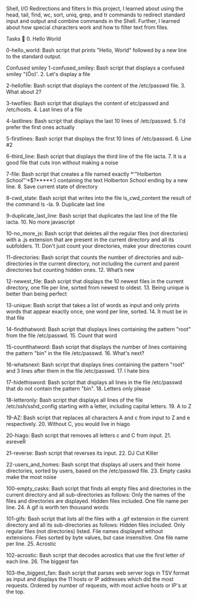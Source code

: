Shell, I/O Redirections and filters In this project, I learned about using the head, tail, find, wc, sort, uniq, grep, and tr commands to redirect standard input and output and combine commands in the Shell. Further, I learned about how special characters work and how to filter text from files.

Tasks 📃 0. Hello World

0-hello_world: Bash script that prints "Hello, World" followed by a new line to the standard output.

Confused smiley
1-confused_smiley: Bash script that displays a confused smiley "(Ôo)'. 2. Let's display a file

2-hellofile: Bash script that displays the content of the /etc/passwd file. 3. What about 2?

3-twofiles: Bash script that displays the content of etc/passwd and /etc/hosts. 4. Last lines of a file

4-lastlines: Bash script that displays the last 10 lines of /etc/passwd. 5. I'd prefer the first ones actually

5-firstlines: Bash script that displays the first 10 lines of /etc/passwd. 6. Line #2

6-third_line: Bash script that displays the third line of the file iacta. 7. It is a good file that cuts iron without making a noise

7-file: Bash script that creates a file named exactly *\'"Holberton School"'\*$?*****:) containing the text Holberton School ending by a new line. 8. Save current state of directory

8-cwd_state: Bash script that writes into the file ls_cwd_content the result of the command ls -la. 9. Duplicate last line

9-duplicate_last_line: Bash script that duplicates the last line of the file iacta. 10. No more javascript

10-no_more_js: Bash script that deletes all the regular files (not directories) with a .js extension that are present in the current directory and all its subfolders. 11. Don't just count your directories, make your directories count

11-directories: Bash script that counts the number of directories and sub-directories in the current directory, not including the current and parent directories but counting hidden ones. 12. What’s new

12-newest_file: Bash script that displays the 10 newest files in the current directory, one file per line, sorted from newest to oldest. 13. Being unique is better than being perfect

13-unique: Bash script that takes a list of words as input and only prints words that appear exactly once, one word per line, sorted. 14. It must be in that file

14-findthatword: Bash script that displays lines containing the pattern "root" from the file /etc/passwd. 15. Count that word

15-countthatword: Bash script that displays the number of lines containing the pattern "bin" in the file /etc/passwd. 16. What's next?

16-whatsnext: Bash script that displays lines containing the pattern "root" and 3 lines after them in the file /etc/passwd. 17. I hate bins

17-hidethisword: Bash script that displays all lines in the file /etc/passwd that do not contain the pattern "bin". 18. Letters only please

18-letteronly: Bash script that displays all lines of the file /etc/ssh/sshd_config starting with a letter, including capital letters. 19. A to Z

19-AZ: Bash script that replaces all characters A and c from input to Z and e respectively. 20. Without C, you would live in hiago

20-hiago: Bash script that removes all letters c and C from input. 21. esreveR

21-reverse: Bash script that reverses its input. 22. DJ Cut Killer

22-users_and_homes: Bash script that displays all users and their home directories, sorted by users, based on the /etc/passwd file. 23. Empty casks make the most noise

100-empty_casks: Bash script that finds all empty files and directories in the current directory and all sub-directories as follows: Only the names of the files and directories are displayed. Hidden files included. One file name per line. 24. A gif is worth ten thousand words

101-gifs: Bash script that lists all the files with a .gif extension in the current directory and all its sub-directories as follows: Hidden files included. Only regular files (not directories) listed. File names displayed without extensions. Files sorted by byte values, but case insensitive. One file name per line. 25. Acrostic

102-acrostic: Bash script that decodes acrostics that use the first letter of each line. 26. The biggest fan

103-the_biggest_fan: Bash script that parses web server logs in TSV format as input and displays the 11 hosts or IP addresses which did the most requests. Ordered by number of requests, with most active hosts or IP's at the top.
